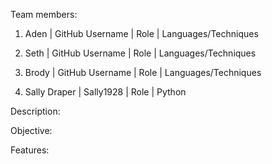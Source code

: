 Team members:

  1. Aden | GitHub Username | Role | Languages/Techniques
  
  2. Seth | GitHub Username | Role | Languages/Techniques  
  
  3. Brody | GitHub Username | Role | Languages/Techniques
  
  4. Sally Draper | Sally1928 | Role | Python


Description:

Objective:

Features:
 
